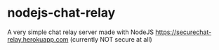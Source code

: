 # nodejs-chat-relay
A very simple chat relay server made with NodeJS
https://securechat-relay.herokuapp.com (currently NOT secure at all)